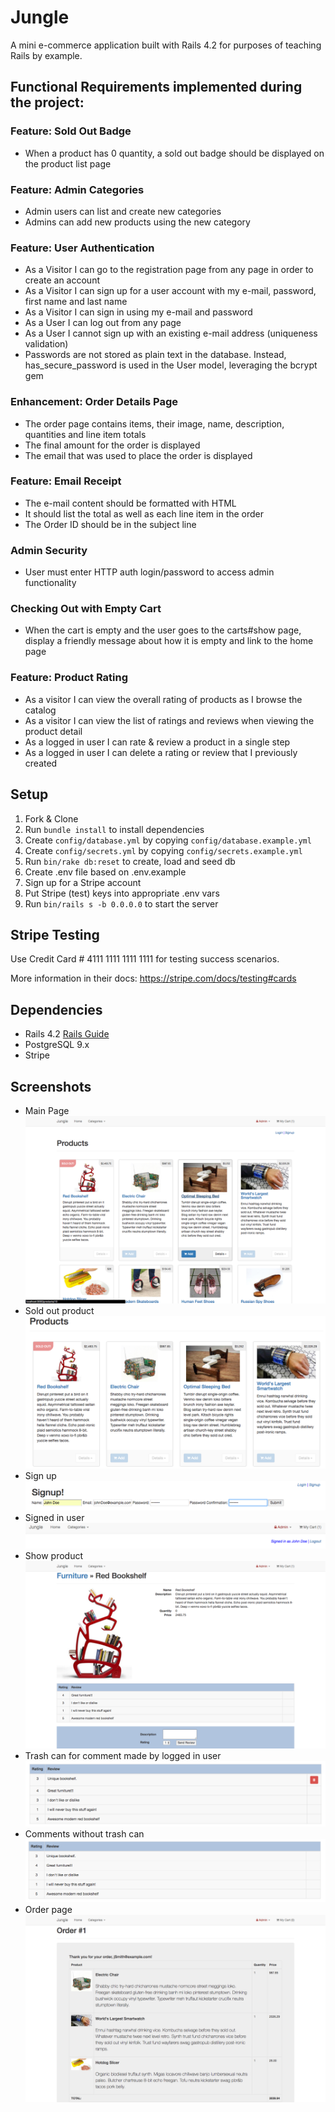 # Jungle

A mini e-commerce application built with Rails 4.2 for purposes of teaching Rails by example.

## Functional Requirements implemented during the project:

### Feature: Sold Out Badge
* When a product has 0 quantity, a sold out badge should be displayed on the product list page

### Feature: Admin Categories
* Admin users can list and create new categories
* Admins can add new products using the new category

### Feature: User Authentication
* As a Visitor I can go to the registration page from any page in order to create an account
* As a Visitor I can sign up for a user account with my e-mail, password, first name and last name
* As a Visitor I can sign in using my e-mail and password
* As a User I can log out from any page
* As a User I cannot sign up with an existing e-mail address (uniqueness validation)
* Passwords are not stored as plain text in the database. Instead, has_secure_password is used in the User model, leveraging the bcrypt gem

### Enhancement: Order Details Page
* The order page contains items, their image, name, description, quantities and line item totals
* The final amount for the order is displayed
* The email that was used to place the order is displayed

### Feature: Email Receipt
* The e-mail content should be formatted with HTML
* It should list the total as well as each line item in the order
* The Order ID should be in the subject line

### Admin Security
* User must enter HTTP auth login/password to access admin functionality

### Checking Out with Empty Cart
* When the cart is empty and the user goes to the carts#show page, display a friendly message about how it is empty and link to the home page

### Feature: Product Rating
* As a visitor I can view the overall rating of products as I browse the catalog
* As a visitor I can view the list of ratings and reviews when viewing the product detail
* As a logged in user I can rate & review a product in a single step
* As a logged in user I can delete a rating or review that I previously created

## Setup

1. Fork & Clone
2. Run `bundle install` to install dependencies
3. Create `config/database.yml` by copying `config/database.example.yml`
4. Create `config/secrets.yml` by copying `config/secrets.example.yml`
5. Run `bin/rake db:reset` to create, load and seed db
6. Create .env file based on .env.example
7. Sign up for a Stripe account
8. Put Stripe (test) keys into appropriate .env vars
9. Run `bin/rails s -b 0.0.0.0` to start the server

## Stripe Testing

Use Credit Card # 4111 1111 1111 1111 for testing success scenarios.

More information in their docs: <https://stripe.com/docs/testing#cards>

## Dependencies

* Rails 4.2 [Rails Guide](http://guides.rubyonrails.org/v4.2/)
* PostgreSQL 9.x
* Stripe

## Screenshots

- Main Page
!["Main page"](https://github.com/egomatsushita/jungle-rails/blob/master/docs/main_page.png?raw=true)
- Sold out product
!["Sold out product"](https://github.com/egomatsushita/jungle-rails/blob/master/docs/sold_out_badge.png?raw=true)
- Sign up
!["Sign up"](https://github.com/egomatsushita/jungle-rails/blob/master/docs/signup.png?raw=true)
- Signed in user
!["Signed in user"](https://github.com/egomatsushita/jungle-rails/blob/master/docs/signed_in.png?raw=true)
- Show product
!["Show product"](https://github.com/egomatsushita/jungle-rails/blob/master/docs/show_product.png?raw=true)
- Trash can for comment made by logged in user
!["Comment with logged in user"](https://github.com/egomatsushita/jungle-rails/blob/master/docs/comment_logged_in_user.png?raw=true)
- Comments without trash can
!["Comment without user"](https://github.com/egomatsushita/jungle-rails/blob/master/docs/comment_logged_out_user.png?raw=true)
- Order page
!["Order"](https://github.com/egomatsushita/jungle-rails/blob/master/docs/order.png?raw=true)
